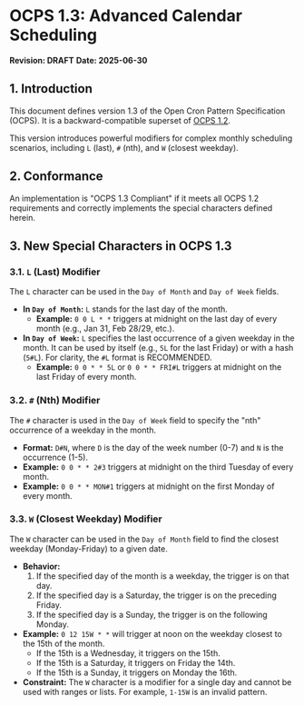 # OCPS 1.3: Advanced Calendar Scheduling

**Revision: DRAFT**
**Date: 2025-06-30**

## 1. Introduction

This document defines version 1.3 of the Open Cron Pattern Specification (OCPS). It is a backward-compatible superset of [OCPS 1.2](./1.2.md).

This version introduces powerful modifiers for complex monthly scheduling scenarios, including `L` (last), `#` (nth), and `W` (closest weekday).

## 2. Conformance

An implementation is "OCPS 1.3 Compliant" if it meets all OCPS 1.2 requirements and correctly implements the special characters defined herein.

## 3. New Special Characters in OCPS 1.3

### 3.1. `L` (Last) Modifier
The `L` character can be used in the `Day of Month` and `Day of Week` fields.

* **In `Day of Month`:** `L` stands for the last day of the month.
    * **Example:** `0 0 L * *` triggers at midnight on the last day of every month (e.g., Jan 31, Feb 28/29, etc.).
* **In `Day of Week`:** `L` specifies the last occurrence of a given weekday in the month. It can be used by itself (e.g., `5L` for the last Friday) or with a hash (`5#L`). For clarity, the `#L` format is RECOMMENDED.
    * **Example:** `0 0 * * 5L` or `0 0 * * FRI#L` triggers at midnight on the last Friday of every month.

### 3.2. `#` (Nth) Modifier
The `#` character is used in the `Day of Week` field to specify the "nth" occurrence of a weekday in the month.

* **Format:** `D#N`, where `D` is the day of the week number (0-7) and `N` is the occurrence (1-5).
* **Example:** `0 0 * * 2#3` triggers at midnight on the third Tuesday of every month.
* **Example:** `0 0 * * MON#1` triggers at midnight on the first Monday of every month.

### 3.3. `W` (Closest Weekday) Modifier
The `W` character can be used in the `Day of Month` field to find the closest weekday (Monday-Friday) to a given date.

* **Behavior:**
    1.  If the specified day of the month is a weekday, the trigger is on that day.
    2.  If the specified day is a Saturday, the trigger is on the preceding Friday.
    3.  If the specified day is a Sunday, the trigger is on the following Monday.
* **Example:** `0 12 15W * *` will trigger at noon on the weekday closest to the 15th of the month.
    * If the 15th is a Wednesday, it triggers on the 15th.
    * If the 15th is a Saturday, it triggers on Friday the 14th.
    * If the 15th is a Sunday, it triggers on Monday the 16th.
* **Constraint:** The `W` character is a modifier for a single day and cannot be used with ranges or lists. For example, `1-15W` is an invalid pattern.